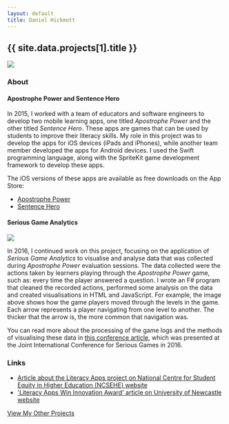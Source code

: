 ```yaml
---
layout: default
title: Daniel Hickmott
---
```


<div class="container">
    <div class="project-description">
        <h2>{{ site.data.projects[1].title }}</h2>
        <div class="row">
            <div class="col-md-4 offset-md-4">
                <img class = "img-fluid highlight-img border border-secondary" src = "{{ site.baseurl | append: '/projects/images/' | append: site.data.projects[1].imageFilePath }}">
            </div>
        </div>
        <h3>About</h3>
        <h4>Apostrophe Power and Sentence Hero</h4>
        <p>
            In 2015, I worked with a team of educators and software engineers to develop two mobile learning apps, one titled <em>Apostrophe Power</em> and the other titled <em>Sentence Hero</em>.
            These apps are games that can be used by students to improve their literacy skills.
            My role in this project was to develop the apps for iOS devices (iPads and iPhones), while another team member developed the apps for Android devices.
            I used the Swift programming language, along with the SpriteKit game development framework to develop these apps.
        </p>
        <p>The iOS versions of these apps are available as free downloads on the App Store:</p>
        <ul>
            <li><a href="http://hckmd.com/AP" target="_blank" class="text-info">Apostrophe Power</a></li>
            <li><a href="http://hckmd.com/SH" target="_blank" class="text-info">Sentence Hero</a></li>
        </ul>
        <h4>Serious Game Analytics</h4>
        <div class="row">
            <div class="col-md-4 offset-md-4 my-3">
                <img class = "img-fluid project-img border border-secondary" src = "{{ site.baseurl | append: '/projects/images/serious_games_analytics.png' }}">
            </div>
        </div>
        <p>
            In 2016, I continued work on this project, focusing on the application of <em>Serious Game Analytics</em> to visualise and analyse data that was collected during <em>Apostrophe Power</em> evaluation sessions. 
            The data collected were the actions taken by learners playing through the <em>Apostrophe Power</em> game, such as: every time the player answered a question.
            I wrote an F# program that cleaned the recorded actions, performed some analysis on the data and created visualisations in HTML and JavaScript.
            For example, the image above shows how the game players moved through the levels in the game. 
            Each arrow represents a player navigating from one level to another. 
            The thicker that the arrow is, the more common that navigation was.
        </p>
        <p>
            You can read more about the processing of the game logs and the methods of visualising these data in <a href="{{ site.baseurl | append: '/publications/serious-game-analytics.png' }}" target="_blank" class="text-info">this conference article</a>, which was presented at the Joint International Conference for Serious Games in 2016.
        </p>
        <h3>Links</h3>
        <ul>
            <li>
                <a href="https://www.ncsehe.edu.au/project/literacy-app-m-learning-tool-low-ses-undergraduate-students/" class="text-info" target="_blank">Article about the Literacy Apps project on National Centre for Student Equity in Higher Education (NCSEHE) website</a>
            </li>
            <li>
                <a href="https://www.newcastle.edu.au/newsroom/faculty-of-education-and-arts/literacy-apps-win-innovation-award" class="text-info" target="_blank">&#39;Literacy Apps Win Innovation Award&#39; article on University of Newcastle website</a>
            </li>
        </ul>
        <a href="{{ site.baseurl | append: '/projects/' }}" class="btn btn-sm btn-info float-right">
            View My Other Projects
            <i class="fa fa-list project-icon"></i>
        </a>
    </div>
</div>